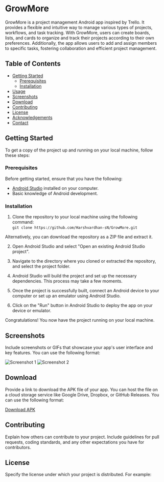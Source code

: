 # GrowMore

GrowMore is a project management Android app inspired by Trello. It provides a flexible and intuitive way to manage various types of projects, workflows, and task tracking. With GrowMore, users can create boards, lists, and cards to organize and track their projects according to their own preferences. Additionally, the app allows users to add and assign members to specific tasks, fostering collaboration and efficient project management.

## Table of Contents

- [Getting Started](#getting-started)
  - [Prerequisites](#prerequisites)
  - [Installation](#installation)
- [Usage](#usage)
- [Screenshots](#screenshots)
- [Download](#download)
- [Contributing](#contributing)
- [License](#license)
- [Acknowledgements](#acknowledgements)
- [Contact](#contact)

## Getting Started

To get a copy of the project up and running on your local machine, follow these steps:

### Prerequisites

Before getting started, ensure that you have the following:

- [Android Studio](https://developer.android.com/studio) installed on your computer.
- Basic knowledge of Android development.

### Installation

1. Clone the repository to your local machine using the following command: <br>
```git clone https://github.com/Harshvardhan-sN/GrowMore.git```

Alternatively, you can download the repository as a ZIP file and extract it.

2. Open Android Studio and select "Open an existing Android Studio project".

3. Navigate to the directory where you cloned or extracted the repository, and select the project folder.

4. Android Studio will build the project and set up the necessary dependencies. This process may take a few moments.

5. Once the project is successfully built, connect an Android device to your computer or set up an emulator using Android Studio.

6. Click on the "Run" button in Android Studio to deploy the app on your device or emulator.

Congratulations! You now have the project running on your local machine.

## Screenshots

Include screenshots or GIFs that showcase your app's user interface and key features. You can use the following format:

![Screenshot 1](screenshots/screenshot1.png)
![Screenshot 2](screenshots/screenshot2.png)
<!-- Add more screenshots if necessary -->

## Download

Provide a link to download the APK file of your app. You can host the file on a cloud storage service like Google Drive, Dropbox, or GitHub Releases. You can use the following format:

[Download APK](link/to/download/apk)

## Contributing

Explain how others can contribute to your project. Include guidelines for pull requests, coding standards, and any other expectations you have for contributors.

## License

Specify the license under which your project is distributed. For example:

